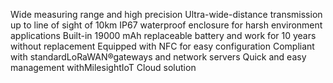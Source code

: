 Wide measuring range and high precision
Ultra-wide-distance transmission up to line of sight of 10km
IP67 waterproof enclosure for harsh environment applications
Built-in 19000 mAh replaceable battery and work for 10 years without replacement
Equipped with NFC for easy configuration
Compliant with standardLoRaWAN®gateways and network servers
Quick and easy management withMilesightIoT Cloud solution
